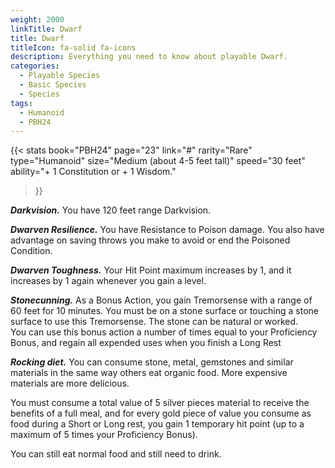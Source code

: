 ```yaml
---
weight: 2000
linkTitle: Dwarf
title: Dwarf
titleIcon: fa-solid fa-icons
description: Everything you need to know about playable Dwarf.
categories:
  - Playable Species
  - Basic Species
  - Species
tags:
  - Humanoid
  - PBH24
---
```


{{< stats
  book="PBH24"
  page="23"
  link="#"
  rarity="Rare"
  type="Humanoid"
  size="Medium (about 4-5 feet tall)"
  speed="30 feet"
  ability="\+ 1 Constitution or \+ 1 Wisdom."
>}}

**_Darkvision._** You have 120 feet range Darkvision.  

**_Dwarven Resilience._** You have Resistance to Poison damage.
You also have advantage on saving throws you make to avoid or end the Poisoned Condition.  

**_Dwarven Toughness._** Your Hit Point maximum increases by 1, and it increases by 1 again whenever you gain a level.  

**_Stonecunning._** As a Bonus Action, you gain Tremorsense with a range of 60 feet for 10 minutes.
You must be on a stone surface or touching a stone surface to use this Tremorsense. The stone can be natural or worked.  
You can use this bonus action a number of times equal to your Proficiency Bonus, and regain all expended uses when you finish a Long Rest  

**_Rocking diet._** You can consume stone, metal, gemstones and similar materials in the same way others eat organic food. More expensive materials are more delicious.  

You must consume a total value of 5 silver pieces material to receive the benefits of a full meal, and for every gold piece of value you consume as food during a Short or Long rest, you gain 1 temporary hit point (up to a maximum of 5 times your Proficiency Bonus).

You can still eat normal food and still need to drink.

